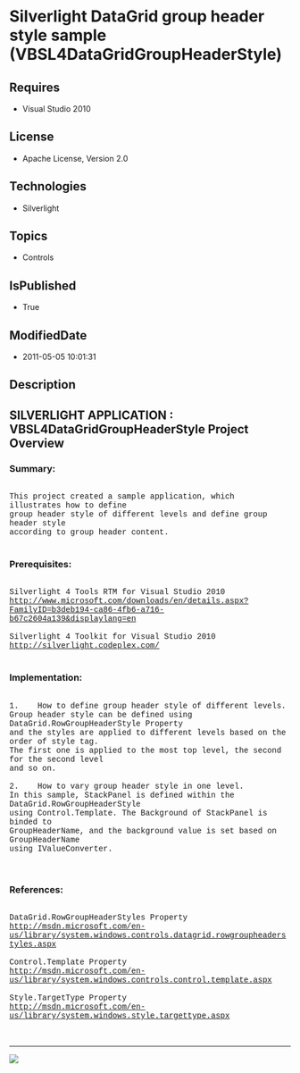 # Silverlight DataGrid group header style sample (VBSL4DataGridGroupHeaderStyle)
## Requires
* Visual Studio 2010
## License
* Apache License, Version 2.0
## Technologies
* Silverlight
## Topics
* Controls
## IsPublished
* True
## ModifiedDate
* 2011-05-05 10:01:31
## Description

<p style="font-family:Courier New"></p>
<h2>SILVERLIGHT APPLICATION : VBSL4DataGridGroupHeaderStyle Project Overview</h2>
<p style="font-family:Courier New"></p>
<h3>Summary:</h3>
<p style="font-family:Courier New"><br>
This project created a sample application, which illustrates how to define <br>
group header style of different levels and define group header style <br>
according to group header content.<br>
<br>
</p>
<h3>Prerequisites:</h3>
<p style="font-family:Courier New"><br>
Silverlight 4 Tools RTM for Visual Studio 2010<br>
<a target="_blank" href="http://www.microsoft.com/downloads/en/details.aspx?FamilyID=b3deb194-ca86-4fb6-a716-b67c2604a139&displaylang=en">http://www.microsoft.com/downloads/en/details.aspx?FamilyID=b3deb194-ca86-4fb6-a716-b67c2604a139&displaylang=en</a><br>
<br>
Silverlight 4 Toolkit for Visual Studio 2010<br>
<a target="_blank" href="http://silverlight.codeplex.com/">http://silverlight.codeplex.com/</a><br>
<br>
</p>
<h3>Implementation:</h3>
<p style="font-family:Courier New"><br>
1.&nbsp;&nbsp;&nbsp;&nbsp;How to define group header style of different levels. <br>
Group header style can be defined using DataGrid.RowGroupHeaderStyle Property <br>
and the styles are applied to different levels based on the order of style tag. <br>
The first one is applied to the most top level, the second for the second level <br>
and so on. <br>
<br>
2.&nbsp;&nbsp;&nbsp;&nbsp;How to vary group header style in one level. <br>
In this sample, StackPanel is defined within the DataGrid.RowGroupHeaderStyle <br>
using Control.Template. The Background of StackPanel is binded to <br>
GroupHeaderName, and the background value is set based on GroupHeaderName <br>
using IValueConverter. <br>
<br>
&nbsp; &nbsp;</p>
<h3>References:</h3>
<p style="font-family:Courier New"><br>
DataGrid.RowGroupHeaderStyles Property<br>
<a target="_blank" href="http://msdn.microsoft.com/en-us/library/system.windows.controls.datagrid.rowgroupheaderstyles.aspx">http://msdn.microsoft.com/en-us/library/system.windows.controls.datagrid.rowgroupheaderstyles.aspx</a><br>
<br>
Control.Template Property<br>
<a target="_blank" href="http://msdn.microsoft.com/en-us/library/system.windows.controls.control.template.aspx">http://msdn.microsoft.com/en-us/library/system.windows.controls.control.template.aspx</a><br>
<br>
Style.TargetType Property<br>
<a target="_blank" href="http://msdn.microsoft.com/en-us/library/system.windows.style.targettype.aspx">http://msdn.microsoft.com/en-us/library/system.windows.style.targettype.aspx</a><br>
<br>
<br>
</p>
<hr>
<div><a href="http://go.microsoft.com/?linkid=9759640" style="margin-top:3px"><img src="http://bit.ly/onecodelogo">
</a></div>
